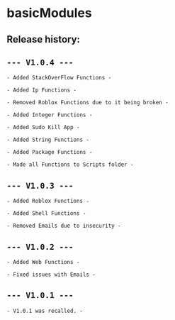 # basicModules
## Release history:
## `--- V1.0.4 ---`

`- Added StackOverFlow Functions -`

`- Added Ip Functions -`

`- Removed Roblox Functions due to it being broken -`

`- Added Integer Functions -`

`- Added Sudo Kill App -`

`- Added String Functions -`

`- Added Package Functions -`

`- Made all Functions to Scripts folder -`

## `--- V1.0.3 ---`

`- Added Roblox Functions -`

`- Added Shell Functions -`

`- Removed Emails due to insecurity -`

## `--- V1.0.2 ---`

`- Added Web Functions -`

`- Fixed issues with Emails -`
## `--- V1.0.1 ---`

`- V1.0.1 was recalled. -`